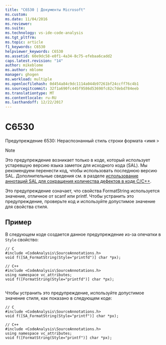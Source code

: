 ```yaml
---
title: "C6530 | Документы Microsoft"
ms.custom: 
ms.date: 11/04/2016
ms.reviewer: 
ms.suite: 
ms.technology: vs-ide-code-analysis
ms.tgt_pltfrm: 
ms.topic: article
f1_keywords: C6530
helpviewer_keywords: C6530
ms.assetid: 60e9dc58-e0f1-4a34-8c75-efebaa6cadd2
caps.latest.revision: "14"
author: mikeblome
ms.author: mblome
manager: ghogen
ms.workload: multiple
ms.openlocfilehash: 0d454a84c9dc1114a044b97261bf24ccff76c4b1
ms.sourcegitcommit: 32f1a690fc445f9586d53698fc82c7debd784eeb
ms.translationtype: MT
ms.contentlocale: ru-RU
ms.lasthandoff: 12/22/2017
---
```

# <a name="c6530"></a>C6530
Предупреждение 6530: Нераспознанный стиль строки формата \<имя >  
  
> [!NOTE]
>  Это предупреждение возникает только в коде, который использует устаревшую версию языка заметок для исходного кода (SAL). Мы рекомендуем перенести код, чтобы использовать последнюю версию SAL. Дополнительные сведения см. в разделе [использование аннотаций SAL для сокращения количества дефектов в коде C/C++](../code-quality/using-sal-annotations-to-reduce-c-cpp-code-defects.md).  
  
 Это предупреждение означает, что свойства FormatString используется значение, отличное от scanf или printf. Чтобы устранить это предупреждение, проверьте код и используйте допустимое значение для свойства стиля.  
  
## <a name="example"></a>Пример  
 В следующем коде создается данное предупреждение из-за опечатки в `Style` свойство:  
  
```  
// C  
#include <CodeAnalysis\SourceAnnotations.h>  
void f([SA_FormatString(Style="printfd")] char *px);   
  
// C++  
#include <CodeAnalysis\SourceAnnotations.h>  
using namespace vc_attributes;  
void f([FormatString(Style="printfd")] char *px);  
  
```  
  
 Чтобы устранить это предупреждение, используйте допустимое значение стиля, как показано в следующем коде:  
  
```  
// C  
#include <CodeAnalysis\SourceAnnotations.h>  
void f([SA_FormatString(Style="printf")] char *px);   
  
// C++  
#include <CodeAnalysis\SourceAnnotations.h>  
using namespace vc_attributes;  
void f([FormatString(Style="printf")] char *px);   
```